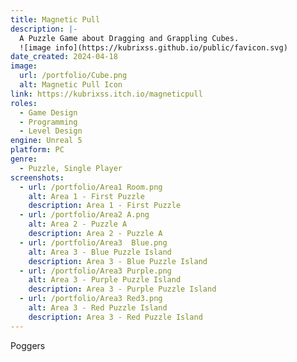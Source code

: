 ```yaml
---
title: Magnetic Pull
description: |-
  A Puzzle Game about Dragging and Grappling Cubes. 
  ![image info](https://kubrixss.github.io/public/favicon.svg)
date_created: 2024-04-18
image:
  url: /portfolio/Cube.png
  alt: Magnetic Pull Icon
link: https://kubrixss.itch.io/magneticpull
roles:
  - Game Design
  - Programming
  - Level Design
engine: Unreal 5
platform: PC
genre:
  - Puzzle, Single Player
screenshots:
  - url: /portfolio/Area1 Room.png
    alt: Area 1 - First Puzzle
    description: Area 1 - First Puzzle
  - url: /portfolio/Area2 A.png
    alt: Area 2 - Puzzle A
    description: Area 2 - Puzzle A
  - url: /portfolio/Area3  Blue.png
    alt: Area 3 - Blue Puzzle Island
    description: Area 3 - Blue Puzzle Island
  - url: /portfolio/Area3 Purple.png
    alt: Area 3 - Purple Puzzle Island
    description: Area 3 - Purple Puzzle Island
  - url: /portfolio/Area3 Red3.png
    alt: Area 3 - Red Puzzle Island
    description: Area 3 - Red Puzzle Island
---
```

Poggers
